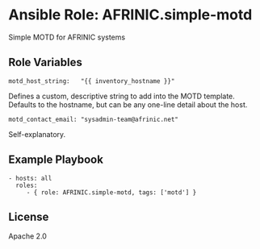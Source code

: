 # Ansible Role: AFRINIC.simple-motd


Simple MOTD for AFRINIC systems

Role Variables
--------------

`motd_host_string:   "{{ inventory_hostname }}"`

Defines a custom, descriptive string to add into the MOTD template. Defaults to the hostname, but can be any one-line detail about the host.

`motd_contact_email: "sysadmin-team@afrinic.net"`

Self-explanatory.


Example Playbook
----------------


    - hosts: all
      roles:
         - { role: AFRINIC.simple-motd, tags: ['motd'] }

License
-------

Apache 2.0

